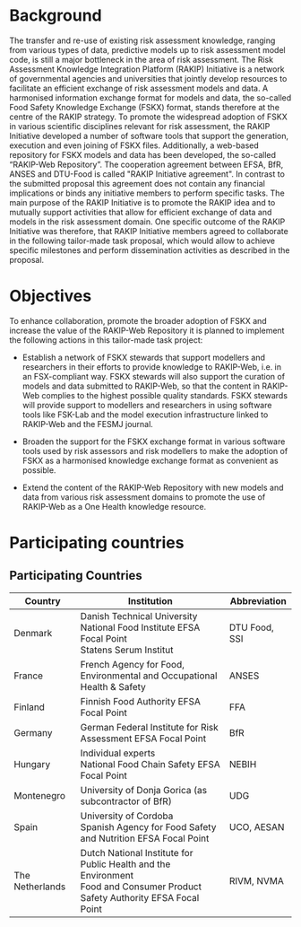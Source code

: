 # Background
The transfer and re-use of existing risk assessment knowledge, ranging from various types of data, predictive models up to risk assessment model code, is still a major bottleneck in the area of risk assessment. The Risk Assessment Knowledge Integration Platform (RAKIP) Initiative is a network of governmental agencies and universities that jointly develop resources to facilitate an efficient exchange of risk assessment models and data. A harmonised information exchange format for models and data, the so-called Food Safety Knowledge Exchange (FSKX) format, stands therefore at the centre of the RAKIP strategy. To promote the widespread adoption of FSKX in various scientific disciplines relevant for risk assessment, the RAKIP Initiative developed a number of software tools that support the generation, execution and even joining of FSKX files. Additionally, a web-based repository for FSKX models and data has been developed, the so-called “RAKIP-Web Repository”.
The cooperation agreement between EFSA, BfR, ANSES and DTU-Food is called "RAKIP Initiative agreement". In contrast to the submitted proposal this agreement does not contain any financial implications or binds any initiative members to perform specific tasks. The main purpose of the RAKIP Initiative is to promote the RAKIP idea and to mutually support activities that allow for efficient exchange of data and models in the risk assessment domain. One specific outcome of the RAKIP Initiative was therefore, that RAKIP Initiative members agreed to collaborate in the following tailor-made task proposal, which would allow to achieve specific milestones and perform dissemination activities as described in the proposal.

# Objectives
To enhance collaboration, promote the broader adoption of FSKX and increase the value of the RAKIP-Web Repository it is planned to implement the following actions in this tailor-made task project:

- Establish a network of FSKX stewards that support modellers and researchers in their efforts to provide knowledge to RAKIP-Web, i.e. in an FSX-compliant way. FSKX stewards will also support the curation of models and data submitted to RAKIP-Web, so that the content in RAKIP-Web complies to the highest possible quality standards. FSKX stewards will provide support to modellers and researchers in using software tools like FSK-Lab and the model execution infrastructure linked to RAKIP-Web and the FESMJ journal.

- Broaden the support for the FSKX exchange format in various software tools used by risk assessors and risk modellers to make the adoption of FSKX as a harmonised knowledge exchange format as convenient as possible.

- Extend the content of the RAKIP-Web Repository with new models and data from various risk assessment domains to promote the use of RAKIP-Web as a One Health knowledge resource.

# Participating countries

## Participating Countries

| Country         | Institution                                                                                 | Abbreviation |
|-----------------|---------------------------------------------------------------------------------------------|--------------|
| Denmark         | Danish Technical University National Food Institute EFSA Focal Point<br>Statens Serum Institut | DTU Food, SSI |
| France          | French Agency for Food, Environmental and Occupational Health & Safety                      | ANSES        |
| Finland         | Finnish Food Authority EFSA Focal Point                                                    | FFA          |
| Germany         | German Federal Institute for Risk Assessment EFSA Focal Point                              | BfR          |
| Hungary         | Individual experts<br>National Food Chain Safety EFSA Focal Point                          | NEBIH        |
| Montenegro      | University of Donja Gorica (as subcontractor of BfR)                                        | UDG          |
| Spain           | University of Cordoba<br>Spanish Agency for Food Safety and Nutrition EFSA Focal Point     | UCO, AESAN   |
| The Netherlands | Dutch National Institute for Public Health and the Environment<br>Food and Consumer Product Safety Authority EFSA Focal Point | RIVM, NVMA   |
